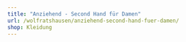 ```yaml
---
title: "Anziehend - Second Hand für Damen"
url: /wolfratshausen/anziehend-second-hand-fuer-damen/
shop: Kleidung
---
```


